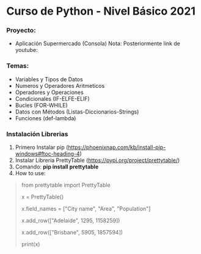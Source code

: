 # Curso de Python - Nivel Básico 2021

### Proyecto:
* Aplicación Supermercado (Consola)
Nota: Posteriormente link de youtube:


### Temas:
* Variables y Tipos de Datos
* Numeros y Operadores Aritmeticos
* Operadores y Operaciones
* Condicionales (IF-ELFE-ELIF)
* Bucles (FOR-WHILE)
* Datos con Métodos (Listas-Diccionarios-Strings)
* Funciones (def-lambda)

### Instalación Librerias
1. Primero Instalar pip (https://phoenixnap.com/kb/install-pip-windows#ftoc-heading-4)
2. Instalar Libreria PrettyTable (https://pypi.org/project/prettytable/)
3. Comando: **pip install prettytable**
4. How to use: 

> from prettytable import PrettyTable
> 
> x = PrettyTable()
> 
> x.field_names = ["City name", "Area", "Population"]
> 
> x.add_row(["Adelaide", 1295, 1158259])
> 
> x.add_row(["Brisbane", 5905, 1857594])
> 
> print(x)

